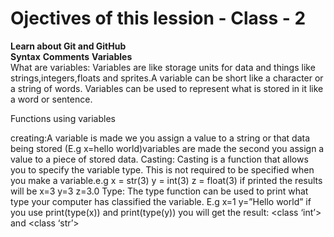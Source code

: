 # Ojectives of this lession - Class - 2
**Learn about Git and GitHub**<br>
**Syntax**
**Comments**
**Variables**<br>
What are variables:
Variables are like storage units for data and things like strings,integers,floats and sprites.A variable can be short like a character or a string of words. Variables can be used to represent what is stored in it like a word or sentence.

Functions using variables

 creating:A variable is made we you assign a value to a string or that data being stored
(E.g x=hello world)variables are made the second you assign a value to a piece of stored data.
Casting:
Casting is a function that allows you to specify the variable type. This is not required to be specified when you make a variable.e.g x = str(3) y = int(3) z = float(3) if printed the results will be x=3 y=3 z=3.0
Type:
The type function can be used to print what type your computer has classified  the variable. E.g x=1 y=”Hello world” if you use print(type(x))  and print(type(y)) you will get the result: <class ‘int’> and <class ‘str’>
